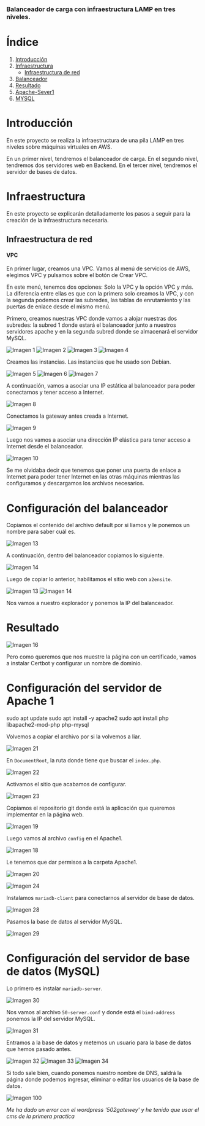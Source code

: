 ### Balanceador de carga con infraestructura LAMP en tres niveles.

# Índice
1. [Introducción](#introducción)
2. [Infraestructura](#infraestructura)
   * [Infraestructura de red](#infraestructura-de-red)
3. [Balanceador](#configuración-del-balanceador)
4. [Resultado](#resultado)
5. [Apache-Sever1](#configuración-del-servidor-de-apache-1)
6. [MYSQL](#configuración-del-servidor-de-base-de-datos-mysql)

# Introducción

En este proyecto se realiza la infraestructura de una pila LAMP en tres niveles sobre máquinas virtuales en AWS.

En un primer nivel, tendremos el balanceador de carga. En el segundo nivel, tendremos dos servidores web en Backend. En el tercer nivel, tendremos el servidor de bases de datos.

# Infraestructura

En este proyecto se explicarán detalladamente los pasos a seguir para la creación de la infraestructura necesaria.

## Infraestructura de red

#### VPC

En primer lugar, creamos una VPC. Vamos al menú de servicios de AWS, elegimos VPC y pulsamos sobre el botón de Crear VPC.

En este menú, tenemos dos opciones: Solo la VPC y la opción VPC y más. La diferencia entre ellas es que con la primera solo creamos la VPC, y con la segunda podemos crear las subredes, las tablas de enrutamiento y las puertas de enlace desde el mismo menú.

Primero, creamos nuestras VPC donde vamos a alojar nuestras dos subredes: la subred 1 donde estará el balanceador junto a nuestros servidores apache y en la segunda subred donde se almacenará el servidor MySQL.

![Imagen 1](Fotos/1.png)
![Imagen 2](Fotos/2.png)
![Imagen 3](Fotos/3.png)
![Imagen 4](Fotos/4.png)


Creamos las instancias. Las instancias que he usado son Debian.

![Imagen 5](Fotos/5.png)
![Imagen 6](Fotos/6.png)
![Imagen 7](Fotos/7.png)

A continuación, vamos a asociar una IP estática al balanceador para poder conectarnos y tener acceso a Internet.

![Imagen 8](Fotos/8.png)

Conectamos la gateway antes creada a Internet.

![Imagen 9](Fotos/9.png)

Luego nos vamos a asociar una dirección IP elástica para tener acceso a Internet desde el balanceador.

![Imagen 10](Fotos/10.png)

Se me olvidaba decir que tenemos que poner una puerta de enlace a Internet para poder tener Internet en las otras máquinas mientras las configuramos y descargamos los archivos necesarios.

# Configuración del balanceador

Copiamos el contenido del archivo default por si liamos y le ponemos un nombre para saber cuál es.

![Imagen 13](Fotos/11.png)

A continuación, dentro del balanceador copiamos lo siguiente.

![Imagen 14](Fotos/12.png)

Luego de copiar lo anterior, habilitamos el sitio web con `a2ensite`.

![Imagen 13](Fotos/13.png)
![Imagen 14](Fotos/14.png)

Nos vamos a nuestro explorador y ponemos la IP del balanceador.

# Resultado
![Imagen 16](Fotos/16.png)

Pero como queremos que nos muestre la página con un certificado, vamos a instalar Certbot y configurar un nombre de dominio.



# Configuración del servidor de Apache 1

sudo apt update
sudo apt install -y apache2
sudo apt install php libapache2-mod-php php-mysql


Volvemos a copiar el archivo por si la volvemos a liar.

![Imagen 21](Fotos/21.png)

En `DocumentRoot`, la ruta donde tiene que buscar el `index.php`.

![Imagen 22](Fotos/22.png)

Activamos el sitio que acabamos de configurar.

![Imagen 23](Fotos/23.png)

Copiamos el repositorio git donde está la aplicación que queremos implementar en la página web.

![Imagen 19](Fotos/19.png)

Luego vamos al archivo `config` en el Apache1.

![Imagen 18](Fotos/18.png)

Le tenemos que dar permisos a la carpeta Apache1.

![Imagen 20](Fotos/20.png)

![Imagen 24](Fotos/24.png)


Instalamos `mariadb-client` para conectarnos al servidor de base de datos.

![Imagen 28](Fotos/28.png)

Pasamos la base de datos al servidor MySQL.

![Imagen 29](Fotos/29.png)

# Configuración del servidor de base de datos (MySQL)

Lo primero es instalar `mariadb-server`.

![Imagen 30](Fotos/30.png)

Nos vamos al archivo `50-server.conf` y donde está el `bind-address` ponemos la IP del servidor MySQL.

![Imagen 31](Fotos/31.png)

Entramos a la base de datos y metemos un usuario para la base de datos que hemos pasado antes.

![Imagen 32](Fotos/32.png)
![Imagen 33](Fotos/33.png)
![Imagen 34](Fotos/34.png)

Si todo sale bien, cuando ponemos nuestro nombre de DNS, saldrá la página donde podemos ingresar, eliminar o editar los usuarios de la base de datos.

![Imagen 100](Fotos/100.png)

*Me ha dado un error con el wordpress '502gatewey' y he tenido que usar el cms de la primera practica*
